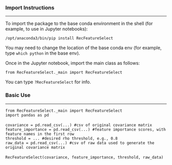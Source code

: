 ### Import Instructions

---

To import the package to the base conda environment in the shell (for example, to use in Jupyter notebooks):

`/opt/anaconda3/bin/pip install RecFeatureSelect`

You may need to change the location of the base conda env (for example, type `which python` in the base env). 

Once in the Jupyter notebook, import the main class as follows:

`from RecFeatureSelect._main import RecFeatureSelect`

You can type `?RecFeatureSelect` for info. 

### Basic Use

---
`from RecFeatureSelect._main import RecFeatureSelect`<br>
`import pandas as pd`<br>
<br>
`covariance = pd.read_csv(...) #csv of original covariance matrix`<br>
`feature_importance = pd.read_csv(...) #feature importance scores, with feature names in the first row`<br>
`threshold = ... #desired rho threshold, e.g., 0.8`<br>
`raw_data = pd.read_csv(...) #csv of raw data used to generate the original covariance matrix`<br>
<br>
`RecFeatureSelect(covariance, feature_importance, threshold, raw_data)`

